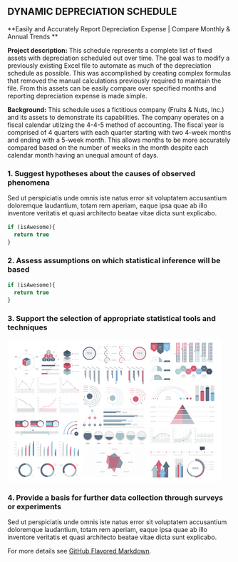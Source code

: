 ## DYNAMIC DEPRECIATION SCHEDULE

**Easily and Accurately Report Depreciation Expense | Compare Monthly & Annual Trends **

**Project description:** This schedule represents a complete list of fixed assets with depreciation scheduled out over time.  The goal was to modify a previously existing Excel file to automate as much of the depreciation schedule as possible. This was accomplished by creating complex formulas that removed the manual calculations previously required to maintain the file.  From this assets can be easily compare over specified months and reporting depreciation expense is made simple.

**Background:** This schedule uses a fictitious company (Fruits & Nuts, Inc.) and its assets to demonstrate its capabilities. The company operates on a fiscal calendar utilzing the 4-4-5 method of accounting. The fiscal year is comprised of 4 quarters with each quarter starting with two 4-week months and ending with a 5-week month. This allows months to be more accurately compared based on the number of weeks in the month despite each calendar month having an unequal amount of days.

### 1. Suggest hypotheses about the causes of observed phenomena

Sed ut perspiciatis unde omnis iste natus error sit voluptatem accusantium doloremque laudantium, totam rem aperiam, eaque ipsa quae ab illo inventore veritatis et quasi architecto beatae vitae dicta sunt explicabo. 

```javascript
if (isAwesome){
  return true
}
```

### 2. Assess assumptions on which statistical inference will be based

```javascript
if (isAwesome){
  return true
}
```

### 3. Support the selection of appropriate statistical tools and techniques

<img src="images/dummy_thumbnail.jpg?raw=true"/>

### 4. Provide a basis for further data collection through surveys or experiments

Sed ut perspiciatis unde omnis iste natus error sit voluptatem accusantium doloremque laudantium, totam rem aperiam, eaque ipsa quae ab illo inventore veritatis et quasi architecto beatae vitae dicta sunt explicabo. 

For more details see [GitHub Flavored Markdown](https://guides.github.com/features/mastering-markdown/).
